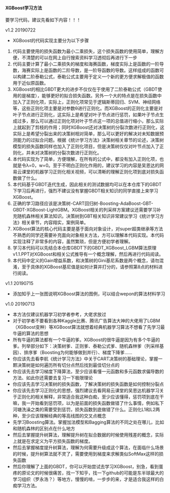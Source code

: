 #### XGBoost学习方法

要学习代码，建议先看如下内容！！！

v1.2 20190722

- XGBoost的代码实现主要分为以下步骤

1. 代码主要使用的损失函数为最小二乘损失，这个损失函数的使用简单，理解方便，不清楚的可以在网上自行搜索资料学习透彻后再进行下一步
2. 代码主要计算了最小二乘损失的梯度和海赛函数，梯度实际上是函数的一阶导数，海赛实际上是函数的二阶导数，是一阶导函数的导数。这样组成的函数可以构建二阶泰勒公式，泰勒公式主要用于定义一个新的更方便求解极值的函数用于近似原函数。
3. XGBoost的相比GBDT更大的进步不仅仅在于使用了二阶泰勒公式（GBDT使用的是梯度），能够更好的拟合损失函数。另外一个大的特点是在损失函数中加入了正则化项，实际上，正则化项常见于逻辑斯蒂回归、SVM、神经网络等，这些正则化项主要是对参数θ进行正则化。而XGBoost的正则化主要是对叶子节点进行正则化，这实际上是希望对叶子节点进行惩罚，如果叶子节点生成过多，那么可以通过正则化项对叶子节点这一项的总值进行缩小，那么实际上就起到了剪枝的作用；同时XGBoost还对决策树的分裂次数进行正则化，这实际上是希望分裂出来的决策树相对简单，那么可以更好的解决对未知数据预测能力的过拟合问题。根据《统计学习方法》决策树相关章节的论述，决策树模型的损失函数同样也加入了正则化项目，但是决策树仅仅对叶节点加入了正则化，并未对决策树的分裂次数进行正则化。
4. 本代码实现为了简单，方便理解，在所有的公式中，都没有加入正则化项，也就是令λ=0，w=0。至于不明白正则化作用的，建议学习的内容是吴恩达的网易云课堂的机器学习正则化相关视频，可以清晰的理解正则化项到底对损失函数做了什么。
5. 本代码基于GBDT迭代生成，因此相关的测试数据均可以在本仓库下的GBDT下学习后再进行，强烈不建议没有掌握GBDT相关知识的同学直接上来学习XGBoost。
6. 正确的学习路径应该是决策树-CART回归树-Boosting-AdaBoost-GBT-GBDT-XGBoost-LightGBM。XGBoost相关的列采样方案建议还需要学习补充随机森林相关算法知识。决策树到GBT相关知识非常建议学习《统计学习方法》相关章节，内容翔实，案例简单。
7. XGBoost算法的核心代码主要是基于面向对象设计，对super超类继承等方法不熟悉的同学还需要补充面向对象相关方法，方可以理解本代码实现。本代码实现注释了非常多的内容，虽然繁琐，但是方便初学者理解。
8. 学习本代码可以先结合本仓库GBDT下的GBDT_XGBoost_LGBM算法原理v1.1.PPT对XGBoost和相关公式推导有一个概念理解，然后再进行代码阅读。
9. 本代码中定义的Gain增益系数，和决策树的Gini基尼系数是两个概念，请勿混淆，至于具体的XGBoost基尼值是如何计算并打分的，请参照第8点的材料进行阅读。


v1.1 20190715

- 添加知乎上一张图说明XGBoost算法的图例，可以结合wepon的算法材料学习



v1.0 20190713

- 本方法仅建议机器学习初学者参考，大佬求放过
- 对于初学者不要看到各种Kaggle比赛、腾讯广告算法大神的大佬用了LGBM（XGBoost变种）等XGBoost算法就想着经典机器学习算法不想看了先学习最牛逼的算法的思想
- 所有牛逼的算法都有一个牛逼的爹。XGBoost的很牛逼是因为有多个牛逼的爹。列举部分如下：决策树爹、正则爹、泰勒公式爹、随机森林爹（列采样基因）、排序爹（Boosting为何能够做到并行）、梯度下降爹……
- 你应该先去看李航《统计学习方法》中关于CART决策树的基础理论，掌握一颗决策树是如何遍历所有切分点然后找到最佳切分点的
- 你应该先去学习梯度下降算法，至少应该看懂一元函数和多元函数求偏导数的方法、如此你还需要去复习一下极限理论
- 你应该先去学习决策树的损失函数，了解决策树的损失函数是如何控制分裂点
- 你应该先去学习正则化的思想，强烈建议去看网易云课堂的吴恩达机器学习关于正则化的相关解释，非常适合我这种白痴，至少应该懂得，惩罚项到底在干嘛，我一开始看到惩罚项，以为是前面的损失函数做错了什么事情，例如私下河塘洗澡之类的需要受到惩罚，损失函数到底做错了什么。正则化L1和L2两种，至少应该理解经典的等高线图的交叉点概念
- 先学习Boosting算法。掌握加法模型和Bagging算法的不同之处在哪儿，比如和随机森林的区别点在什么地方
- 然后去掌握提升树算法，理解提升树在拟合数据的时候使用残差的概念，实际上就是在求定义为平方损失函数的梯度。
- 然后去掌握梯度提升树算法，理解为何需要升级成这个算法，在面临什么场景的时候，提升树算法就不灵了，需要使用到梯度来求解类似SoftMax这样的损失函数
- 然后你理解了上面的GBDT，你可以开始尝试去学习XGBoost，别急，看到蛋疼的原论文的时候很痛苦，找一下知乎，找一下github的可能是东半球最大的学习组织（罗永浩？）等地方，慢慢的啃，一步步的来，才是适合我这样的白痴学习方法。
